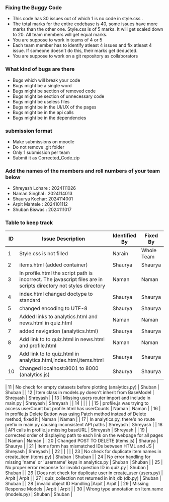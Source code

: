 ### Fixing the Buggy Code

- This code has 30 issues out of which 1 is no code in style.css . 
- The total marks for the entire codebase is 40, some issues have more marks than the other one. Style.css is of 5 marks. It will get scaled down to 20. All team members will get equal marks.
- You are suppose to work in teams of 4 or 5
- Each team member has to identify atleast 4 issues and fix atleast 4 issue. If someone doesn't do this, their marks get deducted.
- You are suppose to work on a git repository as collaborators

### What kind of bugs are there

- Bugs which will break your code
- Bugs might be a single word
- Bugs might be section of removed code
- Bugs might be section of unnecessary code
- Bugs might be useless files
- Bugs might be in the UI/UX of the pages
- Bugs might be in the api calls
- Bugs might be in the dependencies  

### submission format

- Make submissions on moodle
- Do not remove .git folder 
- Only 1 submission per team
- Submit it as Corrected_Code.zip

### Add the names of the members and roll numbers of your team below

- Shreyash Lohare : 2024111026
- Naman Singhal : 2024114013
- Shaurya Kochar: 2024114001
- Arpit Mahtele : 2024101112
- Shuban Biswas : 2024111017

### Table to keep track

| ID  | Issue Description                        | Identified By | Fixed By     |
|-----|------------------------------------------|---------------|--------------|
| 1   | Style.css is not filled                  |        Narain |  Whole Team  |
| 2   | items.html  (added container)            |        Shaurya|   Shaurya    |    
| 3   | In profile.html the script path is incorrect. The javascript files are in scripts directory not styles directory                                         |   Naman            |     Naman         |
| 4   | index.html changed doctype to standard   |      Shaurya  |    Shaurya   |         
| 5   | changed encoding to UTF-8                |       Shaurya |    Shaurya   |  
| 6   | Added links to analytics.html and news.html in quiz.html                                         |       Naman        |      Naman        |
| 7   | added navigation (analytics.html)        |      Shaurya  |     Shaurya  |      
| 8   | Add link to to quiz.html in news.html and profile.html                                    |  Naman             |     Naman         |
| 9   | Add link to to quiz.html in analytics.html,index.html,items.html     | Shaurya   |   Shaurya   |
| 10  | Changed localhost:8001 to 8000  (analytics.js)                                       |     Shaurya          |   Shaurya           |

| 11  | No check for empty datasets before plotting (analytics.py) | Shuban | Shuban |
| 12  | Item class in models.py doesn't inherit from BaseModel                                         | Shreyash              |    Shreyash          |
| 13  | Missing users router import and include in main.py                                         |   Shreyash            |   Shreyash           |
| 14  |                                          |               |              |
| 15  | profile.js was trying to access userCount but profile.html has userCounts                                          |             Naman  |     Naman         |
| 16  |   In profile.js Delete Button was using Patch method instead of Delete method, fixed it                                       |        Naman       |       Naman       |
| 17  |   In analytics.py, there's no route prefix in main.py causing inconsistent API paths                                       |   Shreyash            |  Shreyash            |
| 18  |  API calls in profile.js missing baseURL                                        |    Shreyash           | Shreyash             |
| 19  | corrected order of displaying path to each link on the webpage for all pages                                         |  Naman             |      Naman        |
| 20  |  Changed POST TO DELETE (items.js)                                        |      Shaurya         |      Shaurya       |
| 21  |       Items form has mismatched IDs between HTML and JS                                  |   Shreyash           | Shreyash          |
| 22  |                                          |               |              |
| 23  | No check for duplicate item names in create_item (items.py) | Shuban | Shuban |
| 24  | No error handling for missing 'name' or 'username' keys in analytics.py | Shuban | Shuban |
| 25  | No proper error response for invalid question ID in quiz.py | Shuban | Shuban |
| 26  | Does not check for duplicate user in create_user (users.py)    | Arpit | Arpit |
| 27  | quiz_collection not returned in init_db (db.py) | Shuban | Shuban |
| 28  | invalid object ID Handling |Arpit |      Arpit    |
| 29  |     Missing Response Models                                                 |     Arpit   |    Arpit  |
| 30  | Wrong type annotation on Item.name (models.py)  | Shuban | Shuban |
